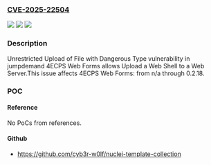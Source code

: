### [CVE-2025-22504](https://cve.mitre.org/cgi-bin/cvename.cgi?name=CVE-2025-22504)
![](https://img.shields.io/static/v1?label=Product&message=4ECPS%20Web%20Forms&color=blue)
![](https://img.shields.io/static/v1?label=Version&message=n%2Fa%3C%3D%200.2.18%20&color=brighgreen)
![](https://img.shields.io/static/v1?label=Vulnerability&message=CWE-434%20Unrestricted%20Upload%20of%20File%20with%20Dangerous%20Type&color=brighgreen)

### Description

Unrestricted Upload of File with Dangerous Type vulnerability in jumpdemand 4ECPS Web Forms allows Upload a Web Shell to a Web Server.This issue affects 4ECPS Web Forms: from n/a through 0.2.18.

### POC

#### Reference
No PoCs from references.

#### Github
- https://github.com/cyb3r-w0lf/nuclei-template-collection

